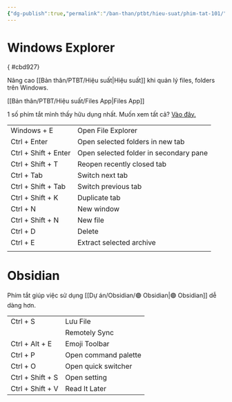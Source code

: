 ```yaml
---
{"dg-publish":true,"permalink":"/ban-than/ptbt/hieu-suat/phim-tat-101/","dgPassFrontmatter":true}
---
```


# Windows Explorer
{ #cbd927}


Nâng cao [[Bản thân/PTBT/Hiệu suất\|Hiệu suất]] khi quản lý files, folders trên Windows. 

[[Bản thân/PTBT/Hiệu suất/Files App\|Files App]]

1 số phím tắt mình thấy hữu dụng nhất.
Muốn xem tất cả? [Vào đây.](https://files.community/docs/configuring/keyboard-shortcuts)

|                      |                                        |
| -------------------- | -------------------------------------- |
| Windows + E          | Open File Explorer                     |
| Ctrl + Enter         | Open selected folders in new tab       |
| Ctrl + Shift + Enter | Open selected folder in secondary pane |
| Ctrl + Shift + T     | Reopen recently closed tab             |
| Ctrl + Tab           | Switch next tab                        |
| Ctrl + Shift + Tab   | Switch previous tab                    |
| Ctrl + Shift + K     | Duplicate tab                          |
| Ctrl + N             | New window                             |
| Ctrl + Shift + N     | New file                               |
| Ctrl + D             | Delete                                 |
| Ctrl + E             | Extract selected archive               |
|                      |                                        |

# Obsidian

Phím tắt giúp việc sử dụng [[Dự án/Obsidian/🟣 Obsidian\|🟣 Obsidian]] dễ dàng hơn.

|                  |                      |
| ---------------- | -------------------- |
| Ctrl + S         | Lưu File             |
|                  | Remotely Sync        |
| Ctrl + Alt + E   | Emoji Toolbar        |
| Ctrl + P         | Open command palette |
| Ctrl + O         | Open quick switcher  |
| Ctrl + Shift + S | Open setting         |
| Ctrl + Shift + V | Read It Later                     |
